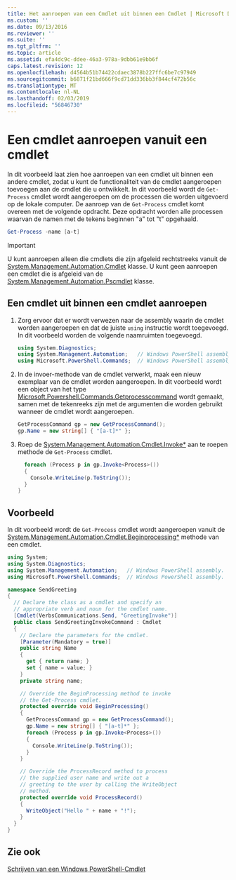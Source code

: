 ```yaml
---
title: Het aanroepen van een Cmdlet uit binnen een Cmdlet | Microsoft Docs
ms.custom: ''
ms.date: 09/13/2016
ms.reviewer: ''
ms.suite: ''
ms.tgt_pltfrm: ''
ms.topic: article
ms.assetid: efa4dc9c-ddee-46a3-978a-9dbb61e9bb6f
caps.latest.revision: 12
ms.openlocfilehash: d4564b51b74422cdaec3878b227ffc6be7c97949
ms.sourcegitcommit: b6871f21bd666f9cd71dd336bb3f844cf472b56c
ms.translationtype: MT
ms.contentlocale: nl-NL
ms.lasthandoff: 02/03/2019
ms.locfileid: "56846730"
---
```

# <a name="how-to-invoke-a-cmdlet-from-within-a-cmdlet"></a>Een cmdlet aanroepen vanuit een cmdlet

In dit voorbeeld laat zien hoe aanroepen van een cmdlet uit binnen een andere cmdlet, zodat u kunt de functionaliteit van de cmdlet aangeroepen toevoegen aan de cmdlet die u ontwikkelt. In dit voorbeeld wordt de `Get-Process` cmdlet wordt aangeroepen om de processen die worden uitgevoerd op de lokale computer. De aanroep van de `Get-Process` cmdlet komt overeen met de volgende opdracht. Deze opdracht worden alle processen waarvan de namen met de tekens beginnen "a" tot "t" opgehaald.

```powershell
Get-Process -name [a-t]
```

> [!IMPORTANT]
> U kunt aanroepen alleen die cmdlets die zijn afgeleid rechtstreeks vanuit de [System.Management.Automation.Cmdlet](/dotnet/api/System.Management.Automation.Cmdlet) klasse. U kunt geen aanroepen een cmdlet die is afgeleid van de [System.Management.Automation.Pscmdlet](/dotnet/api/System.Management.Automation.PSCmdlet) klasse.

## <a name="to-invoke-a-cmdlet-from-within-a-cmdlet"></a>Een cmdlet uit binnen een cmdlet aanroepen

1. Zorg ervoor dat er wordt verwezen naar de assembly waarin de cmdlet worden aangeroepen en dat de juiste `using` instructie wordt toegevoegd. In dit voorbeeld worden de volgende naamruimten toegevoegd.

    ```csharp
    using System.Diagnostics;
    using System.Management.Automation;   // Windows PowerShell assembly.
    using Microsoft.PowerShell.Commands;  // Windows PowerShell assembly.
    ```

2. In de invoer-methode van de cmdlet verwerkt, maak een nieuw exemplaar van de cmdlet worden aangeroepen. In dit voorbeeld wordt een object van het type [Microsoft.Powershell.Commands.Getprocesscommand](/dotnet/api/Microsoft.PowerShell.Commands.GetProcessCommand) wordt gemaakt, samen met de tekenreeks zijn met de argumenten die worden gebruikt wanneer de cmdlet wordt aangeroepen.

    ```csharp
    GetProcessCommand gp = new GetProcessCommand();
    gp.Name = new string[] { "[a-t]*" };
    ```

3. Roep de [System.Management.Automation.Cmdlet.Invoke*](/dotnet/api/System.Management.Automation.Cmdlet.Invoke) aan te roepen methode de `Get-Process` cmdlet.

    ```csharp
      foreach (Process p in gp.Invoke<Process>())
      {
        Console.WriteLine(p.ToString());
      }
    }
    ```

## <a name="example"></a>Voorbeeld

In dit voorbeeld wordt de `Get-Process` cmdlet wordt aangeroepen vanuit de [System.Management.Automation.Cmdlet.Beginprocessing*](/dotnet/api/System.Management.Automation.Cmdlet.BeginProcessing) methode van een cmdlet.

```csharp
using System;
using System.Diagnostics;
using System.Management.Automation;   // Windows PowerShell assembly.
using Microsoft.PowerShell.Commands;  // Windows PowerShell assembly.

namespace SendGreeting
{
  // Declare the class as a cmdlet and specify an
  // appropriate verb and noun for the cmdlet name.
  [Cmdlet(VerbsCommunications.Send, "GreetingInvoke")]
  public class SendGreetingInvokeCommand : Cmdlet
  {
    // Declare the parameters for the cmdlet.
    [Parameter(Mandatory = true)]
    public string Name
    {
      get { return name; }
      set { name = value; }
    }
    private string name;

    // Override the BeginProcessing method to invoke
    // the Get-Process cmdlet.
    protected override void BeginProcessing()
    {
      GetProcessCommand gp = new GetProcessCommand();
      gp.Name = new string[] { "[a-t]*" };
      foreach (Process p in gp.Invoke<Process>())
      {
        Console.WriteLine(p.ToString());
      }
    }

    // Override the ProcessRecord method to process
    // the supplied user name and write out a
    // greeting to the user by calling the WriteObject
    // method.
    protected override void ProcessRecord()
    {
      WriteObject("Hello " + name + "!");
    }
  }
}
```

## <a name="see-also"></a>Zie ook

[Schrijven van een Windows PowerShell-Cmdlet](./writing-a-windows-powershell-cmdlet.md)
